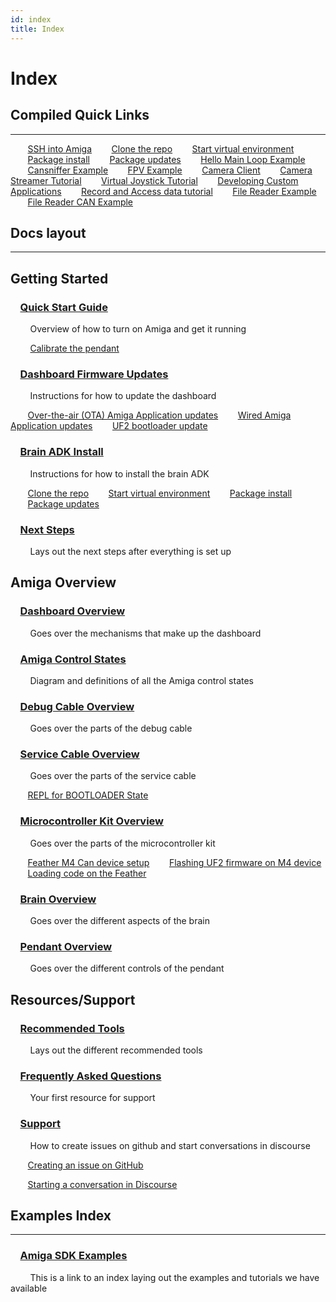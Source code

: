 ```yaml
---
id: index
title: Index
---
```


# Index

## Compiled Quick Links

---
&nbsp;&nbsp;&nbsp;&nbsp;&nbsp;&nbsp;&nbsp;[SSH into Amiga](/docs/brain/custom-applications.mdx#ssh-configuration)
&nbsp;&nbsp;&nbsp;&nbsp;&nbsp;&nbsp;&nbsp;[Clone the repo](/docs/brain/brain-install.md#clone-the-repo)
&nbsp;&nbsp;&nbsp;&nbsp;&nbsp;&nbsp;&nbsp;[Start virtual environment](/docs/brain/brain-install.md#optional-set-up-virtual-environment)
&nbsp;&nbsp;&nbsp;&nbsp;&nbsp;&nbsp;&nbsp;[Package install](/docs/brain/brain-install.md#package-install)
&nbsp;&nbsp;&nbsp;&nbsp;&nbsp;&nbsp;&nbsp;[Package updates](/docs/brain/brain-install.md#package-updates)
&nbsp;&nbsp;&nbsp;&nbsp;&nbsp;&nbsp;&nbsp;[Hello Main Loop Example](/docs/examples/hello_main_loop/README.md)
&nbsp;&nbsp;&nbsp;&nbsp;&nbsp;&nbsp;&nbsp;[Cansniffer Example](/docs/examples/cansniffer/README.md)
&nbsp;&nbsp;&nbsp;&nbsp;&nbsp;&nbsp;&nbsp;[FPV Example](/docs/examples/FPV/README.mdx)
&nbsp;&nbsp;&nbsp;&nbsp;&nbsp;&nbsp;&nbsp;[Camera Client](/docs/examples/camera_client/README.md)
&nbsp;&nbsp;&nbsp;&nbsp;&nbsp;&nbsp;&nbsp;[Camera Streamer Tutorial](/docs/tutorials/camera_streamer/00_intro.md)
&nbsp;&nbsp;&nbsp;&nbsp;&nbsp;&nbsp;&nbsp;[Virtual Joystick Tutorial](/docs/tutorials/virtual_joystick/00_overview.md)
&nbsp;&nbsp;&nbsp;&nbsp;&nbsp;&nbsp;&nbsp;[Developing Custom Applications](/docs/brain/custom-applications.mdx)
&nbsp;&nbsp;&nbsp;&nbsp;&nbsp;&nbsp;&nbsp;[Record and Access data tutorial](/docs/examples/import_log_file/README.md)
&nbsp;&nbsp;&nbsp;&nbsp;&nbsp;&nbsp;&nbsp;[File Reader Example](/docs/examples/file_reader/README.md)
&nbsp;&nbsp;&nbsp;&nbsp;&nbsp;&nbsp;&nbsp;[File Reader CAN Example](/docs/examples/file_reader_can/README.md)

## Docs layout

---

## Getting Started

### &nbsp;&nbsp;&nbsp;&nbsp;[Quick Start Guide](/docs/amiga_quick_start/amiga-quick-start.md)

&nbsp;&nbsp;&nbsp;&nbsp;&nbsp;&nbsp;&nbsp;&nbsp;Overview of how to turn on Amiga and get it running

&nbsp;&nbsp;&nbsp;&nbsp;&nbsp;&nbsp;&nbsp;
[Calibrate the pendant](/docs/amiga_quick_start/amiga-quick-start.md#calibrate-the-pendant)

### &nbsp;&nbsp;&nbsp;&nbsp;[Dashboard Firmware Updates](/docs/dashboard/fw_updates.md)

&nbsp;&nbsp;&nbsp;&nbsp;&nbsp;&nbsp;&nbsp;&nbsp;Instructions for how to update the dashboard

&nbsp;&nbsp;&nbsp;&nbsp;&nbsp;&nbsp;&nbsp;[Over-the-air (OTA) Amiga Application updates](/docs/dashboard/fw_updates.md#over-the-air-ota-amiga-application-updates)
&nbsp;&nbsp;&nbsp;&nbsp;&nbsp;&nbsp;&nbsp;[Wired Amiga Application updates](/docs/dashboard/fw_updates.md#wired-amiga-application-updates)
&nbsp;&nbsp;&nbsp;&nbsp;&nbsp;&nbsp;&nbsp;[UF2 bootloader update](/docs/dashboard/fw_updates.md#uf2-bootloader-update)

### &nbsp;&nbsp;&nbsp;&nbsp;[Brain ADK Install](/docs/brain/brain-install.md)

&nbsp;&nbsp;&nbsp;&nbsp;&nbsp;&nbsp;&nbsp;&nbsp;Instructions for how to install the brain ADK

&nbsp;&nbsp;&nbsp;&nbsp;&nbsp;&nbsp;&nbsp;[Clone the repo](/docs/brain/brain-install.md#clone-the-repo)
&nbsp;&nbsp;&nbsp;&nbsp;&nbsp;&nbsp;&nbsp;[Start virtual environment](/docs/brain/brain-install.md#optional-set-up-virtual-environment)
&nbsp;&nbsp;&nbsp;&nbsp;&nbsp;&nbsp;&nbsp;[Package install](/docs/brain/brain-install.md#package-install)
&nbsp;&nbsp;&nbsp;&nbsp;&nbsp;&nbsp;&nbsp;[Package updates](/docs/brain/brain-install.md#package-updates)

### &nbsp;&nbsp;&nbsp;&nbsp;[Next Steps](/docs/brain/brain-next-steps.md)

&nbsp;&nbsp;&nbsp;&nbsp;&nbsp;&nbsp;&nbsp;&nbsp;Lays out the next steps after everything is set up

## Amiga Overview

### &nbsp;&nbsp;&nbsp;&nbsp;[Dashboard Overview](/docs/dashboard/README.md)

&nbsp;&nbsp;&nbsp;&nbsp;&nbsp;&nbsp;&nbsp;&nbsp;Goes over the mechanisms that make up the dashboard

### &nbsp;&nbsp;&nbsp;&nbsp;[Amiga Control States](/docs/dashboard/control_states.mdx)

&nbsp;&nbsp;&nbsp;&nbsp;&nbsp;&nbsp;&nbsp;&nbsp;Diagram and definitions of all the Amiga control states

### &nbsp;&nbsp;&nbsp;&nbsp;[Debug Cable Overview](/docs/debug_cable/README.md)

&nbsp;&nbsp;&nbsp;&nbsp;&nbsp;&nbsp;&nbsp;&nbsp;Goes over the parts of the debug cable

### &nbsp;&nbsp;&nbsp;&nbsp;[Service Cable Overview](/docs/debug_cable/service_cable.md)

&nbsp;&nbsp;&nbsp;&nbsp;&nbsp;&nbsp;&nbsp;&nbsp;Goes over the parts of the service cable

&nbsp;&nbsp;&nbsp;&nbsp;&nbsp;&nbsp;&nbsp;[REPL for BOOTLOADER State](/docs/debug_cable/service_cable.md#repl-for-bootloader-state)

### &nbsp;&nbsp;&nbsp;&nbsp;[Microcontroller Kit Overview](/docs/mcu_kit/README.mdx)

&nbsp;&nbsp;&nbsp;&nbsp;&nbsp;&nbsp;&nbsp;&nbsp;Goes over the parts of the microcontroller kit

&nbsp;&nbsp;&nbsp;&nbsp;&nbsp;&nbsp;&nbsp;[Feather M4 Can device setup](/docs/mcu_kit/README.mdx#feather-m4-can-device-setup)
&nbsp;&nbsp;&nbsp;&nbsp;&nbsp;&nbsp;&nbsp;[Flashing UF2 firmware on M4 device](/docs/mcu_kit/README.mdx#flashing-the-uf2-firmware-on-the-m4-device)
&nbsp;&nbsp;&nbsp;&nbsp;&nbsp;&nbsp;&nbsp;[Loading code on the Feather](/docs/mcu_kit/README.mdx#loading-code-on-the-feather)

### &nbsp;&nbsp;&nbsp;&nbsp;[Brain Overview](/docs/brain/README.md)

&nbsp;&nbsp;&nbsp;&nbsp;&nbsp;&nbsp;&nbsp;&nbsp;Goes over the different aspects of the brain

### &nbsp;&nbsp;&nbsp;&nbsp;[Pendant Overview](/docs/pendant/pendant.md)

&nbsp;&nbsp;&nbsp;&nbsp;&nbsp;&nbsp;&nbsp;&nbsp;Goes over the different controls of the pendant

## Resources/Support

### &nbsp;&nbsp;&nbsp;&nbsp;[Recommended Tools](/docs/hardware-tools/recommended_tools.md)

&nbsp;&nbsp;&nbsp;&nbsp;&nbsp;&nbsp;&nbsp;&nbsp;Lays out the different recommended tools

### &nbsp;&nbsp;&nbsp;&nbsp;[Frequently Asked Questions](/docs/reference/faq.md)

&nbsp;&nbsp;&nbsp;&nbsp;&nbsp;&nbsp;&nbsp;&nbsp;Your first resource for support

### &nbsp;&nbsp;&nbsp;&nbsp;[Support](/docs/support/support.md)

&nbsp;&nbsp;&nbsp;&nbsp;&nbsp;&nbsp;&nbsp;&nbsp;How to create issues on github and start conversations in discourse

&nbsp;&nbsp;&nbsp;&nbsp;&nbsp;&nbsp;&nbsp;[Creating an issue on GitHub](/docs/support/support.md#how-to-create-an-issue)

&nbsp;&nbsp;&nbsp;&nbsp;&nbsp;&nbsp;&nbsp;[Starting a conversation in Discourse](/docs/support/support.md#how-to-start-a-conversation-in-discourse)

## Examples Index

---

### &nbsp;&nbsp;&nbsp;&nbsp;[Amiga SDK Examples](/docs/examples/examples_index.md)

&nbsp;&nbsp;&nbsp;&nbsp;&nbsp;&nbsp;&nbsp;&nbsp;This is a link to an index laying out the examples and tutorials we have available
